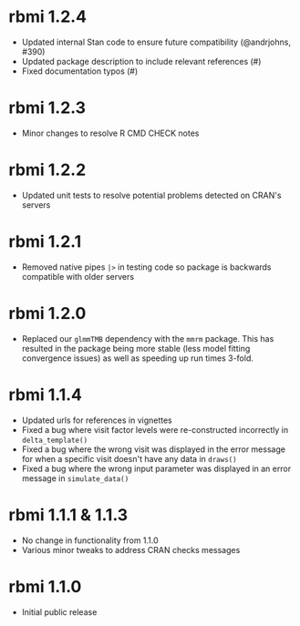 # rbmi 1.2.4

* Updated internal Stan code to ensure future compatibility (@andrjohns, #390)
* Updated package description to include relevant references (#)
* Fixed documentation typos (#)


# rbmi 1.2.3

* Minor changes to resolve R CMD CHECK notes

# rbmi 1.2.2

* Updated unit tests to resolve potential problems detected on CRAN's servers

# rbmi 1.2.1

* Removed native pipes `|>` in testing code so package is backwards compatible with older servers

# rbmi 1.2.0

* Replaced our `glmmTMB` dependency with the `mmrm` package. This has resulted in the package being more stable (less model fitting convergence issues) as well as speeding up run times 3-fold. 

# rbmi 1.1.4

* Updated urls for references in vignettes
* Fixed a bug where visit factor levels were re-constructed incorrectly in `delta_template()`
* Fixed a bug where the wrong visit was displayed in the error message for when a specific visit doesn't have any data in `draws()`
* Fixed a bug where the wrong input parameter was displayed in an error message in `simulate_data()`

  
# rbmi 1.1.1 & 1.1.3
 
* No change in functionality from 1.1.0
* Various minor tweaks to address CRAN checks messages
  
# rbmi 1.1.0
  
* Initial public release
  

